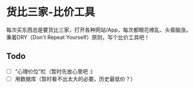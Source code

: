 # 货比三家-比价工具 

每次买东西总是要货比三家，打开各种网站/App，每次都眼花缭乱、头昏脑涨。  
秉着DRY（Don't Repeat Yourself）原则，写个比价工具吧！

## Todo
- [ ] “心理价位”栏（暂时先放心里吧 :)
- [ ] 用数据库（暂时看不出太大的必要。历史最低价？）
